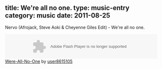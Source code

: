 title: We're all no one.
type: music-entry
category: music
date: 2011-08-25
---

Nervo (Afrojack, Steve Aoki & Cheyenne Giles Edit) - We're all no one.

<object height="81" width="100%"> <param name="movie" value="http://player.soundcloud.com/player.swf?url=http%3A%2F%2Fapi.soundcloud.com%2Ftracks%2F21909161"></param> <param name="allowscriptaccess" value="always"></param> <embed allowscriptaccess="always" height="81" src="http://player.soundcloud.com/player.swf?url=http%3A%2F%2Fapi.soundcloud.com%2Ftracks%2F21909161" type="application/x-shockwave-flash" width="100%"></embed> </object>  <span><a
href="http://soundcloud.com/user8615105/were-all-no-one">Were-All-No-One</a> by <a href="http://soundcloud.com/user8615105">user8615105</a></span>
